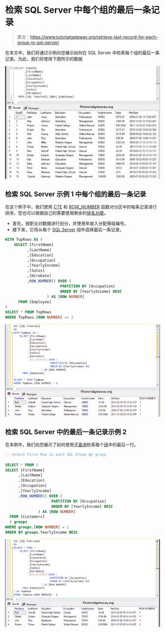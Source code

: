# 检索 SQL Server 中每个组的最后一条记录

> 原文：<https://www.tutorialgateway.org/retrieve-last-record-for-each-group-in-sql-server/>

在本文中，我们将通过示例向您展示如何在 SQL Server 中检索每个组的最后一条记录。为此，我们将使用下图所示的数据

![Retrieve Last Record for each Group in SQL Server 1](img/32b778a9619a84f63b2821a2d1e203ed.png)

## 检索 SQL Server 示例 1 中每个组的最后一条记录

在这个例子中，我们使用 [CTE](https://www.tutorialgateway.org/sql-server-cte/) 和 [ROW_NUMBER](https://www.tutorialgateway.org/sql-row_number/) 函数对分区中的每条记录进行排序。您也可以根据自己的需要使用剩余的[排名功能](https://www.tutorialgateway.org/ranking-functions-in-sql-server/)。

*   首先，按职业对数据进行划分，并使用年收入分配等级编号。
*   接下来，它将从每个 [SQL Server](https://www.tutorialgateway.org/sql/) 组中选择最后一条记录。

```sql
WITH TopRows AS (
	SELECT [FirstName]
		  ,[LastName]
		  ,[Education]
		  ,[Occupation]
		  ,[YearlyIncome]
		  ,[Sales]
		  ,[HireDate]
		  ,ROW_NUMBER() OVER (
						 PARTITION BY [Occupation] 
						 ORDER BY [YearlyIncome] DESC
         		   ) AS [ROW NUMBER]
	  FROM [Employee]
)
SELECT * FROM TopRows
WHERE TopRows.[ROW NUMBER] <= 2
```

![Retrieve Last Record for each Group in SQL Server 2](img/433eb76955bf7e196dae498928b8bb1f.png)

## 检索 SQL Server 中的最后一条记录示例 2

在本例中，我们向您展示了如何使用[子查询](https://www.tutorialgateway.org/sql-subquery/)检索每个[组](https://www.tutorialgateway.org/sql-group-by-clause/)中的最后一行。

```sql
-- Select First Row in each SQL Group By group

SELECT * FROM (
SELECT [FirstName]
      ,[LastName]
      ,[Education]
      ,[Occupation]
      ,[YearlyIncome]
      ,ROW_NUMBER() OVER (
                     PARTITION BY [Occupation] 
                     ORDER BY [YearlyIncome] DESC
         	   ) AS [ROW NUMBER]
  FROM [Customers]
  ) groups
WHERE groups.[ROW NUMBER] = 1
ORDER BY groups.YearlyIncome DESC
```

![Retrieve Last Record for each Group in SQL Server 3](img/62ec1176098e948f155bb2ddf18bea27.png)